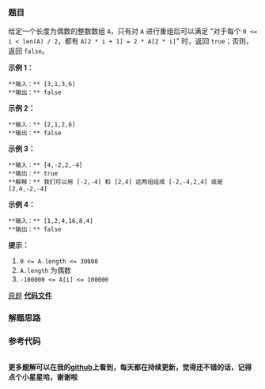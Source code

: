 ### 题目
给定一个长度为偶数的整数数组 `A`，只有对 `A` 进行重组后可以满足 "对于每个 `0 <= i < len(A) / 2`，都有 `A[2 * i +
1] = 2 * A[2 * i]`" 时，返回 `true`；否则，返回 `false`。



**示例 1：**

    
    
    **输入：** [3,1,3,6]
    **输出：** false
    

**示例 2：**

    
    
    **输入：** [2,1,2,6]
    **输出：** false
    

**示例 3：**

    
    
    **输入：** [4,-2,2,-4]
    **输出：** true
    **解释：** 我们可以用 [-2,-4] 和 [2,4] 这两组组成 [-2,-4,2,4] 或是 [2,4,-2,-4]

**示例 4：**

    
    
    **输入：** [1,2,4,16,8,4]
    **输出：** false
    



**提示：**

  1. `0 <= A.length <= 30000`
  2. `A.length` 为偶数
  3. `-100000 <= A[i] <= 100000`

[原题](https://leetcode-cn.com/problems/array-of-doubled-pairs/)    **[代码文件]()**


### 解题思路




### 参考代码

```go


```




**更多题解可以在我的[github](https://github.com/LZH139/leetcode_Go)上看到，每天都在持续更新，觉得还不错的话，记得点个小星星哈，谢谢啦**
